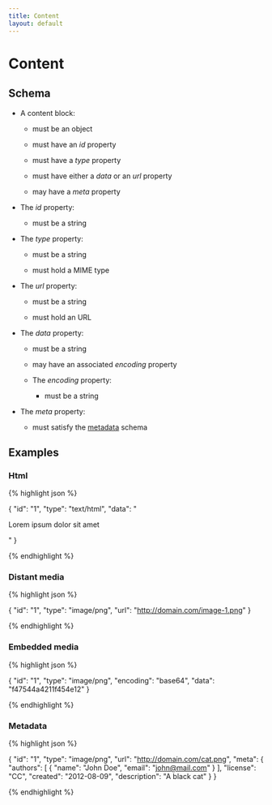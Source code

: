 ```yaml
---
title: Content
layout: default
---
```


# Content

## Schema

* A content block:

  * must be an object

  * must have an *id* property

  * must have a *type* property

  * must have either a *data* or an *url* property

  * may have a *meta* property

* The *id* property:

  * must be a string

* The *type* property:

  * must be a string

  * must hold a MIME type

* The *url* property:

  * must be a string

  * must hold an URL

* The *data* property:

  * must be a string

  * may have an associated *encoding* property

  * The *encoding* property:

    * must be a string

* The *meta* property:

  * must satisfy the [metadata](metadata.html) schema

## Examples

### Html

{% highlight json %}

{
  "id": "1",
  "type": "text/html",
  "data": "<p>Lorem ipsum dolor sit amet</p>"
}

{% endhighlight %}

### Distant media

{% highlight json %}

{
  "id": "1",
  "type": "image/png",
  "url": "http://domain.com/image-1.png"
}

{% endhighlight %}

### Embedded media

{% highlight json %}

{
  "id": "1",
  "type": "image/png",
  "encoding": "base64",
  "data": "f47544a4211f454e12"
}

{% endhighlight %}

### Metadata

{% highlight json %}

{
  "id": "1",
  "type": "image/png",
  "url": "http://domain.com/cat.png",
  "meta": {
    "authors": [
      {
        "name": "John Doe",
        "email": "john@mail.com"
      }
    ],
    "license": "CC",
    "created": "2012-08-09",
    "description": "A black cat"
  }
}

{% endhighlight %}

